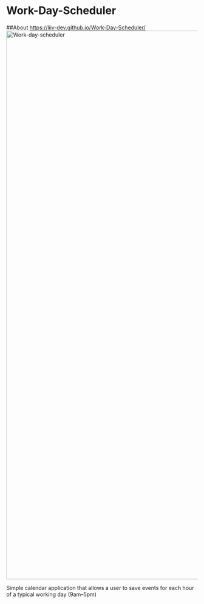 # Work-Day-Scheduler

##About
https://liiv-dev.github.io/Work-Day-Scheduler/
<img width="1440" alt="Work-day-scheduler" src="https://github.com/Liiv-Dev/Work-Day-Scheduler/assets/90412259/14631e73-e0e3-4667-ae2f-ef1f4aac9691">


Simple calendar application that allows a user to save events for each hour of a typical working day (9am–5pm)
